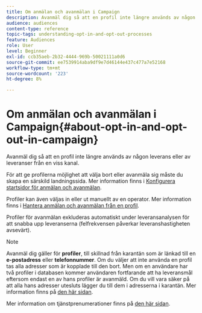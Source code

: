 ```yaml
---
title: Om anmälan och avanmälan i Campaign
description: Avanmäl dig så att en profil inte längre används av någon leverans eller av leveranser från en viss kanal.
audience: audiences
content-type: reference
topic-tags: understanding-opt-in-and-opt-out-processes
feature: Audiences
role: User
level: Beginner
exl-id: ccb35aeb-2b32-4444-969b-50021111a0d6
source-git-commit: ee7539914aba9df9e7d46144e437c477a7e52168
workflow-type: tm+mt
source-wordcount: '223'
ht-degree: 8%

---
```


# Om anmälan och avanmälan i Campaign{#about-opt-in-and-opt-out-in-campaign}

Avanmäl dig så att en profil inte längre används av någon leverans eller av leveranser från en viss kanal.

För att ge profilerna möjlighet att välja bort eller avanmäla sig måste du skapa en särskild landningssida. Mer information finns i [Konfigurera startsidor för anmälan och avanmälan](../../audiences/using/managing-opt-in-and-opt-out-in-campaign.md#setting-up-opt-in-and-opt-out-landing-pages).

Profiler kan även väljas in eller ut manuellt av en operator. Mer information finns i [Hantera anmälan och avanmälan från en profil](../../audiences/using/managing-opt-in-and-opt-out-in-campaign.md#managing-opt-in-and-opt-out-from-a-profile).

Profiler för avanmälan exkluderas automatiskt under leveransanalysen för att snabba upp leveranserna (felfrekvensen påverkar leveranshastigheten avsevärt).

>[!NOTE]
>
>Avanmäl dig gäller för **profiler**, till skillnad från karantän som är länkad till en **e-postadress** eller **telefonnummer**. Om du väljer att inte använda en profil tas alla adresser som är kopplade till den bort. Men om en användare har två profiler i databasen kommer användaren fortfarande att ha leveransmål eftersom endast en av hans profiler är avanmäld. Om du vill vara säker på att alla hans adresser utesluts lägger du till dem i adresserna i karantän. Mer information finns på [den här sidan](../../sending/using/understanding-quarantine-management.md#identifying-quarantined-addresses-for-the-entire-platform).

Mer information om tjänstprenumerationer finns på [den här sidan](../../audiences/using/about-subscriptions.md).
